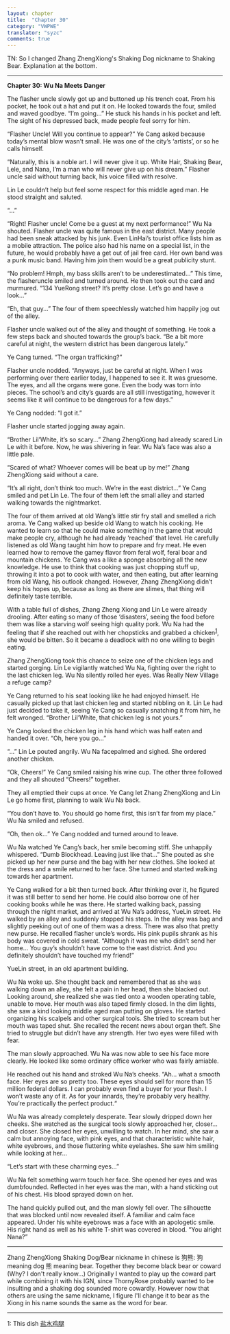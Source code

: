 ```yaml
---
layout: chapter
title:  "Chapter 30"
category: "VWPWE"
translator: "syzc"
comments: true
---
```


TN: So I changed Zhang ZhengXiong's Shaking Dog nickname to Shaking Bear. Explanation at the bottom.

---

**Chapter 30: Wu Na Meets Danger**
 
The flasher uncle slowly got up and buttoned up his trench coat. From his pocket, he took out a hat and put it on. He looked towards the four, smiled and waved goodbye. “I’m going...” He stuck his hands in his pocket and left. The sight of his depressed back, made people feel sorry for him.
 
“Flasher Uncle! Will you continue to appear?” Ye Cang asked because today’s mental blow wasn’t small. He was one of the city’s ‘artists’, or so he calls himself.
 
“Naturally, this is a noble art. I will never give it up. White Hair, Shaking Bear, Lele, and Nana, I’m a man who will never give up on his dream.” Flasher uncle said without turning back, his voice filled with resolve.
 
Lin Le couldn’t help but feel some respect for this middle aged man. He stood straight and saluted. 
 
“...”
 
“Right! Flasher uncle! Come be a guest at my next performance!” Wu Na shouted. Flasher uncle was quite famous in the east district. Many people had been sneak attacked by his junk. Even LinHai’s tourist office lists him as a mobile attraction. The police also had his name on a special list, in the future, he would probably have a get out of jail free card. Her own band was a punk music band. Having him join them would be a great publicity stunt.
 
“No problem! Hmph, my bass skills aren’t to be underestimated...” This time, the flasheruncle smiled and turned around. He then took out the card and murmured. “134 YueRong street? It’s pretty close. Let’s go and have a look...”
 
“Eh, that guy...” The four of them speechlessly watched him happily jog out of the alley.
 
Flasher uncle walked out of the alley and thought of something. He took a few steps back and shouted towards the group’s back. “Be a bit more careful at night, the western district has been dangerous lately.”
 
Ye Cang turned. “The organ trafficking?”
 
Flasher uncle nodded. “Anyways, just be careful at night. When I was performing over there earlier today, I happened to see it. It was gruesome. The eyes, and all the organs were gone. Even the body was torn into pieces. The school’s and city’s guards are all still investigating, however it seems like it will continue to be dangerous for a few days.”
 
Ye Cang nodded: “I got it.”
 
Flasher uncle started jogging away again.
 
“Brother Lil’White, it’s so scary...” Zhang ZhengXiong had already scared Lin Le with it before. Now, he was shivering in fear. Wu Na’s face was also a little pale.
 
“Scared of what? Whoever comes will be beat up by me!” Zhang ZhengXiong said without a care.
 
“It’s all right, don’t think too much. We’re in the east district...” Ye Cang smiled and pet Lin Le. The four of them left the small alley and started walking towards the nightmarket. 
 
The four of them arrived at old Wang’s little stir fry stall and smelled a rich aroma. Ye Cang walked up beside old Wang to watch his cooking. He wanted to learn so that he could make something in the game that would make people cry, although he had already ‘reached’ that level. He carefully listened as old Wang taught him how to prepare and fry meat. He even learned how to remove the gamey flavor from feral wolf, feral boar and mountain chickens. Ye Cang was a like a sponge absorbing all the new knowledge. He use to think that cooking was just chopping stuff up, throwing it into a pot to cook with water, and then eating, but after learning from old Wang, his outlook changed. However, Zhang ZhengXiong didn’t keep his hopes up, because as long as there are slimes, that thing will definitely taste terrible.
 
With a table full of dishes, Zhang Zheng Xiong and Lin Le were already drooling. After eating so many of those ‘disasters’, seeing the food before them was like a starving wolf seeing high quality pork. Wu Na had the feeling that if she reached out with her chopsticks and grabbed a chicken<sup>[1](#footnote1)</sup>, she would be bitten. So it became a deadlock with no one willing to begin eating.
 
Zhang ZhengXiong took this chance to seize one of the chicken legs and started gorging. Lin Le vigilantly watched Wu Na, fighting over the right to the last chicken leg. Wu Na silently rolled her eyes. Was Really New Village a refuge camp?
 
Ye Cang returned to his seat looking like he had enjoyed himself. He casually picked up that last chicken leg and started nibbling on it. Lin Le had just decided to take it, seeing Ye Cang so casually snatching it from him, he felt wronged. “Brother Lil’White, that chicken leg is not yours.”
 
Ye Cang looked the chicken leg in his hand which was half eaten and handed it over. “Oh, here you go...”
 
“...” Lin Le pouted angrily. Wu Na facepalmed and sighed. She ordered another chicken.
 
“Ok, Cheers!” Ye Cang smiled raising his wine cup. The other three followed and they all shouted “Cheers!” together.
 
They all emptied their cups at once. Ye Cang let Zhang ZhengXiong and Lin Le go home first, planning to walk Wu Na back. 
 
“You don’t have to. You should go home first, this isn’t far from my place.” Wu Na smiled and refused.
 
“Oh, then ok...” Ye Cang nodded and turned around to leave.
 
Wu Na watched Ye Cang’s back, her smile becoming stiff. She unhappily whispered. “Dumb Blockhead. Leaving just like that...” She pouted as she picked up her new purse and the bag with her new clothes. She looked at the dress and a smile returned to her face. She turned and started walking towards her apartment.
 
Ye Cang walked for a bit then turned back. After thinking over it, he figured it was still better to send her home. He could also borrow one of her cooking books while he was there. He started walking back, passing through the night market, and arrived at Wu Na’s address, YueLin street. He walked by an alley and suddenly stopped his steps. In the alley was bag and slightly peeking out of one of them was a dress. There was also that pretty new purse. He recalled flasher uncle’s words. His pink pupils shrank as his body was covered in cold sweat. “Although it was me who didn’t send her home... You guy’s shouldn’t have come to the east district. And you definitely shouldn’t have touched my friend!”
 
YueLin street, in an old apartment building.
 
Wu Na woke up. She thought back and remembered that as she was walking down an alley, she felt a pain in her head, then she blacked out. Looking around, she realized she was tied onto a wooden operating table, unable to move. Her mouth was also taped firmly closed. In the dim lights, she saw a kind looking middle aged man putting on gloves. He started organizing his scalpels and other surgical tools. She tried to scream but her mouth was taped shut. She recalled the recent news about organ theft. She tried to struggle but didn’t have any strength. Her two eyes were filled with fear.
 
The man slowly approached. Wu Na was now able to see his face more clearly. He looked like some ordinary office worker who was fairly amiable.  
 
He reached out his hand and stroked Wu Na’s cheeks. “Ah... what a smooth face. Her eyes are so pretty too. These eyes should sell for more than 15 million federal dollars. I can probably even find a buyer for your flesh. I won’t waste any of it. As for your innards, they’re probably very healthy. You’re practically the perfect product.“
 
Wu Na was already completely desperate. Tear slowly dripped down her cheeks. She watched as the surgical tools slowly approached her, closer... and closer. She closed her eyes, unwilling to watch. In her mind, she saw a calm but annoying face, with pink eyes, and that characteristic white hair, white eyebrows, and those fluttering white eyelashes. She saw him smiling while looking at her...
 
“Let’s start with these charming eyes...”
 
Wu Na felt something warm touch her face. She opened her eyes and was dumbfounded. Reflected in her eyes was the man, with a hand sticking out of his chest. His blood sprayed down on her.
 
The hand quickly pulled out, and the man slowly fell over. The silhouette that was blocked until now revealed itself. A familiar and calm face appeared. Under his white eyebrows was a face with an apologetic smile. His right hand as well as his white T-shirt was covered in blood. “You alright Nana?”

---

Zhang ZhengXiong Shaking Dog/Bear nickname in chinese is 狗熊: 狗 meaning dog 熊 meaning bear. Together they become black bear or coward (Why? I don't really know...) Originally I wanted to play up the coward part while combining it with his IGN, since ThornyRose probably wanted to be insulting and a shaking dog sounded more cowardly. However now that others are using the same nickname, I figure I'll change it to bear as the Xiong in his name sounds the same as the word for bear.

---

<a name="footnote1">1</a>: This dish <a href="https://www.google.ca/search?q=%E7%9B%90%E6%B0%B4%E9%B8%A1%E8%85%BF&source=lnms&tbm=isch&sa=X&ved=0ahUKEwi5lbS8kJjUAhVB9YMKHWydBeQQ_AUICigB&biw=840&bih=867">盐水鸡腿</a>